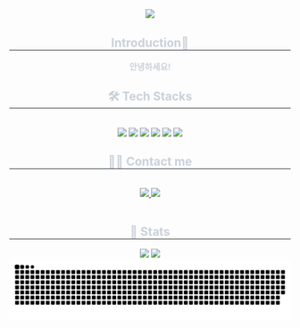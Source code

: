 <!--
**Clotilde030603/Clotilde030603** is a ✨ _special_ ✨ repository because its `README.md` (this file) appears on your GitHub profile.

Here are some ideas to get you started:

- 🔭 I’m currently working on ...
- 🌱 I’m currently learning ...
- 👯 I’m looking to collaborate on ...
- 🤔 I’m looking for help with ...
- 💬 Ask me about ...
- 📫 How to reach me: ...
- 😄 Pronouns: ...
- ⚡ Fun fact: ...
-->

<div align= "center">
    <img src="https://capsule-render.vercel.app/api?type=waving&color=bad9af&height=240&text=Clotilde's%20GitHub👋&animation=twinkling&fontColor=ffffff&fontSize=60" />
    </div>
    <div align= "center"> 
    <h2 style="border-bottom: 1px solid #21262d; color: #c9d1d9;"> Introduction💚 </h2>  
    <div style="font-weight: 700; font-size: 15px; text-align: center; color: #c9d1d9;"> 안녕하세요! </div> 
    </div>
    <div align= "center">
    <h2 style="border-bottom: 1px solid #21262d; color: #c9d1d9;"> 🛠️ Tech Stacks </h2> <br> 
    <div style="margin: 0 auto; text-align: center;" align= "center"> 
        <img src="https://img.shields.io/badge/Python-3776AB?style=flat&logo=Python&logoColor=white">
        <img src="https://img.shields.io/badge/PHP-777BB4?style=flat&logo=PHP&logoColor=white">
        <img src="https://img.shields.io/badge/HTML5-E34F26?style=flat&logo=HTML5&logoColor=white">
        <img src="https://img.shields.io/badge/CSS3-1572B6?style=flat&logo=CSS3&logoColor=white">
        <img src="https://img.shields.io/badge/Github-181717?style=flat&logo=Github&logoColor=white">
        <img src="https://img.shields.io/badge/Notion-000000?style=flat&logo=Notion&logoColor=white">
    </div>
    </div>
    
<div align= "center">
    <h2 style="border-bottom: 1px solid #21262d; color: #c9d1d9;"> 🧑‍💻 Contact me </h2> <br> 
    <div align= "center"> <a href=https://learntoflyclotilde.tistory.com/> <img src="https://img.shields.io/badge/Tistory-000000?style=for-the-badge&logo=Tistory&logoColor=white&link=https://learntoflyclotilde.tistory.com/"> </a>
         <a href=https://low-hare-4b9.notion.site/Portfolio-167fb795d5ab8084b70dfa0fae89a770?pvs=73> <img src="https://img.shields.io/badge/Notion-000000?style=for-the-badge&logo=Notion&logoColor=white&link=https://www.notion.so/Hi-I-m-Gahyun-167fb795d5ab8084b70dfa0fae89a770?pvs=4"> </a>
          </div>  <br> 
    <div align= "center">  </div> 
    </div>

<div align= "center"> 
 <h2 style="border-bottom: 1px solid #21262d; color: #c9d1d9;"> 🏅 Stats </h2> <div align= "center"> <img src="https://github-readme-stats.vercel.app/api?username=Clotilde030603&bg_color=60,d9f5d1,accc94&title_color=6fa76c&text_color=6fa76c"
         /> <img src="https://github-readme-stats.vercel.app/api/top-langs/?username=Clotilde030603&layout=compact&bg_color=60,d9f5d1,accc94&title_color=6fa76c&text_color=6fa76c"
           /> </div> 
</div>
    
<div align="center">
    <img src="https://github.com/Clotilde030603/Clotilde030603/blob/output/github-snake-dark.svg">
</div>
    
